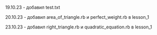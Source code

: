 19.10.23 - добавил test.txt 

20.10.23 - добавил area_of_triangle.rb и perfect_weight.rb в lesson_1

23.10.23 - добавил right_triangle.rb и quadratic_equation.rb в lesson_1
